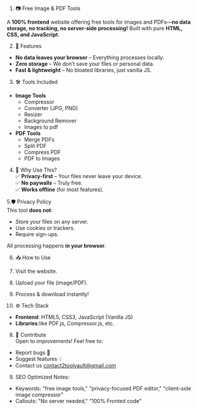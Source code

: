 1. 📷 Free Image & PDF Tools  

A **100% frontend** website offering free tools for images and PDFs—**no data storage, no tracking, no server-side processing!** Built with pure **HTML, CSS, and JavaScript**.  

2. 🚀 Features  
- **No data leaves your browser** – Everything processes locally.  
- **Zero storage** – We don’t save your files or personal data.  
- **Fast & lightweight** – No bloated libraries, just vanilla JS.  

3. 🛠️ Tools Included  
- **Image Tools**  
  - Compressor  
  - Converter (JPG, PNG)  
  - Resizer  
  - Background Remover
  - Images to pdf   
- **PDF Tools**  
  - Merge PDFs  
  - Split PDF  
  - Compress PDF  
  - PDF to Images  

4. 🌟 Why Use This?  
✅ **Privacy-first** – Your files never leave your device.  
✅ **No paywalls** – Truly free.  
✅ **Works offline** (for most features).  

5.🛡️ Privacy Policy  
This tool **does not**:  
- Store your files on any server.  
- Use cookies or trackers.  
- Require sign-ups.  

All processing happens **in your browser**.  

6. 📥 How to Use  
1. Visit the website.  
2. Upload your file (image/PDF).  
3. Process & download instantly!  

7. ⚙️ Tech Stack  
- **Frontend**: HTML5, CSS3, JavaScript (Vanilla JS)  
- **Libraries**:like PDF.js, Compressor.js, etc.

8. 🤝 Contribute  
Open to improvements! Feel free to:  
- Report bugs 🐛  
- Suggest features 💡  
- Contact us contact2toolvault@gmail.com  

9. SEO Optimized Notes:  
- Keywords: "free image tools," "privacy-focused PDF editor," "client-side image compressor"  
- Callouts: "No server needed," "100% Fronted code"  
